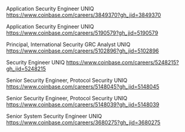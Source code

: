 Application Security Engineer UNIQ https://www.coinbase.com/careers/3849370?gh_jid=3849370

Application Security Engineer UNIQ https://www.coinbase.com/careers/5190579?gh_jid=5190579

Principal, International Security GRC Analyst UNIQ https://www.coinbase.com/careers/5102896?gh_jid=5102896

Security Engineer UNIQ https://www.coinbase.com/careers/5248215?gh_jid=5248215

Senior Security Engineer, Protocol Security UNIQ https://www.coinbase.com/careers/5148045?gh_jid=5148045

Senior Security Engineer, Protocol Security UNIQ https://www.coinbase.com/careers/5148039?gh_jid=5148039

Senior System Security Engineer UNIQ https://www.coinbase.com/careers/3680275?gh_jid=3680275

